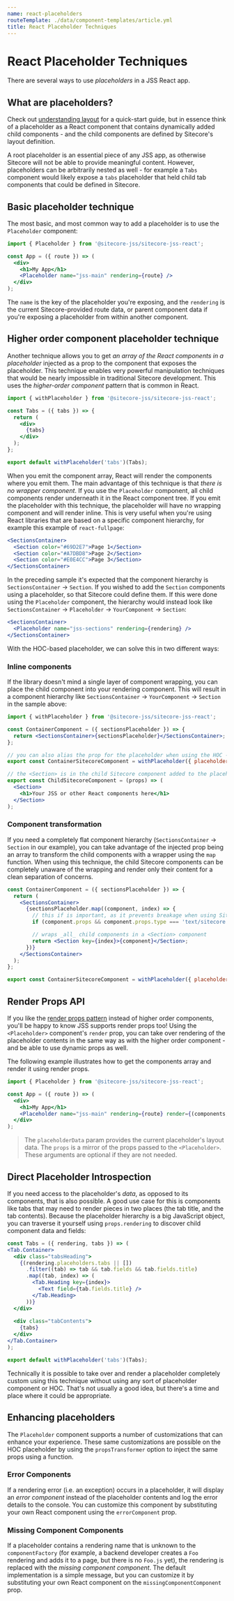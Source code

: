 ```yaml
---
name: react-placeholders
routeTemplate: ./data/component-templates/article.yml
title: React Placeholder Techniques
---
```

# React Placeholder Techniques

There are several ways to use _placeholders_ in a JSS React app.

## What are placeholders?

Check out [understanding layout](/docs/fundamentals/understanding-layout) for a quick-start guide, but in essence think of a placeholder as a React component that contains dynamically added child components - and the child components are defined by Sitecore's layout definition.

A root placeholder is an essential piece of any JSS app, as otherwise Sitecore will not be able to provide meaningful content. However, placeholders can be arbitrarily nested as well - for example a `Tabs` component would likely expose a `tabs` placeholder that held child tab components that could be defined in Sitecore.

## Basic placeholder technique

The most basic, and most common way to add a placeholder is to use the `Placeholder` component:

```jsx
import { Placeholder } from '@sitecore-jss/sitecore-jss-react';

const App = ({ route }) => (
  <div>
    <h1>My App</h1>
    <Placeholder name="jss-main" rendering={route} />
  </div>
);
```

The `name` is the key of the placeholder you're exposing, and the `rendering` is the current Sitecore-provided route data, or parent component data if you're exposing a placeholder from within another component.

## Higher order component placeholder technique

Another technique allows you to get _an array of the React components in a placeholder_ injected as a prop to the component that exposes the placeholder. This technique enables very powerful manipulation techniques that would be nearly impossible in traditional Sitecore development. This uses the _higher-order component_ pattern that is common in React.

```jsx
import { withPlaceholder } from '@sitecore-jss/sitecore-jss-react';

const Tabs = ({ tabs }) => {
  return (
    <div>
      {tabs}
    </div>
  );
};

export default withPlaceholder('tabs')(Tabs);
```

When you emit the component array, React will render the components where you emit them. The main advantage of this technique is that _there is no wrapper component_. If you use the `Placeholder` component, all child components render underneath it in the React component tree. If you emit the placeholder with this technique, the placeholder will have no wrapping component and will render inline. This is very useful when you're using React libraries that are based on a specific component hierarchy, for example this example of `react-fullpage`:

```jsx
<SectionsContainer>
  <Section color="#69D2E7">Page 1</Section>
  <Section color="#A7DBD8">Page 2</Section>
  <Section color="#E0E4CC">Page 3</Section>
</SectionsContainer>
```

In the preceding sample it's expected that the component hierarchy is `SectionsContainer` -> `Section`. If you wished to add the `Section` components using a placeholder, so that Sitecore could define them. If this were done using the `Placeholder` component, the hierarchy would instead look like `SectionsContainer` -> `Placeholder` -> `YourComponent` -> `Section`:

```jsx
<SectionsContainer>
  <Placeholder name="jss-sections" rendering={rendering} />
</SectionsContainer>
```

With the HOC-based placeholder, we can solve this in two different ways:

### Inline components

If the library doesn't mind a single layer of component wrapping, you can place the child component into your rendering component. This will result in a component hierarchy like `SectionsContainer` -> `YourComponent` -> `Section` in the sample above:

```jsx
import { withPlaceholder } from '@sitecore-jss/sitecore-jss-react';

const ContainerComponent = ({ sectionsPlaceholder }) => {
  return <SectionsContainer>{sectionsPlaceholder}</SectionsContainer>;
};

// you can also alias the prop for the placeholder when using the HOC - or pass an array of placeholders
export const ContainerSitecoreComponent = withPlaceholder({ placeholder: 'sections', prop: 'sectionsPlaceholder' })(ContainerComponent);

// the <Section> is in the child Sitecore component added to the placeholder
export const ChildSitecoreComponent = (props) => (
  <Section>
    <h1>Your JSS or other React components here</h1>
  </Section>
);
```

### Component transformation

If you need a completely flat component hierarchy (`SectionsContainer` -> `Section` in our example), you can take advantage of the injected prop being an array to transform the child components with a wrapper using the `map` function. When using this technique, the child Sitecore components can be completely unaware of the wrapping and render only their content for a clean separation of concerns.

```jsx
const ContainerComponent = ({ sectionsPlaceholder }) => {
  return (
    <SectionsContainer>
      {sectionsPlaceholder.map((component, index) => {
        // this if is important, as it prevents breakage when using Sitecore Experience Editor
        if (component.props && component.props.type === 'text/sitecore') return component;

        // wraps _all_ child components in a <Section> component
        return <Section key={index}>{component}</Section>;
      })}
    </SectionsContainer>
  );
};

export const ContainerSitecoreComponent = withPlaceholder({ placeholder: 'sections', prop: 'sectionsPlaceholder' })(ContainerComponent);
```

## Render Props API

If you like the [render props pattern](https://reactjs.org/docs/render-props.html) instead of higher order components, you'll be happy to know JSS supports render props too! Using the `<Placeholder>` component's `render` prop, you can take over rendering of the placeholder contents in the same way as with the higher order component - and be able to use dynamic props as well.

The following example illustrates how to get the components array and render it using render props.

```jsx
import { Placeholder } from '@sitecore-jss/sitecore-jss-react';

const App = ({ route }) => (
  <div>
    <h1>My App</h1>
    <Placeholder name="jss-main" rendering={route} render={(components, placeholderData, props) => <div>{components}</div>} />
  </div>
);
```

> The `placeholderData` param provides the current placeholder's layout data. The `props` is a mirror of the props passed to the `<Placeholder>`. These arguments are optional if they are not needed.

## Direct Placeholder Introspection

If you need access to the placeholder's _data_, as opposed to its components, that is also possible. A good use case for this is components like tabs that may need to render pieces in two places (the tab title, and the tab contents). Because the placeholder hierarchy is a big JavaScript object, you can traverse it yourself using `props.rendering` to discover child component data and fields:

```jsx
const Tabs = ({ rendering, tabs }) => (
<Tab.Container>
  <div class="tabsHeading">
    {(rendering.placeholders.tabs || [])
      .filter((tab) => tab && tab.fields && tab.fields.title)
      .map((tab, index) => (
        <Tab.Heading key={index}>
          <Text field={tab.fields.title} />
        </Tab.Heading>
      ))}
  </div>
  
  <div class="tabContents">
    {tabs}
  </div>
</Tab.Container>
);

export default withPlaceholder('tabs')(Tabs);
```

Technically it is possible to take over and render a placeholder completely custom using this technique without using any sort of placeholder component or HOC. That's not usually a good idea, but there's a time and place where it could be appropriate.

## Enhancing placeholders

The `Placeholder` component supports a number of customizations that can enhance your experience. These same customizations are possible on the HOC placeholder by using the `propsTransformer` option to inject the same props using a function.

### Error Components

If a rendering error (i.e. an exception) occurs in a placeholder, it will display an _error component_ instead of the placeholder contents and log the error details to the console. You can customize this component by substituting your own React component using the `errorComponent` prop.

### Missing Component Components

If a placeholder contains a rendering name that is unknown to the `componentFactory` (for example, a backend developer creates a `Foo` rendering and adds it to a page, but there is no `Foo.js` yet), the rendering is replaced with the _missing component component_. The default implementation is a simple message, but you can customize it by substituting your own React component on the `missingComponentComponent` prop.